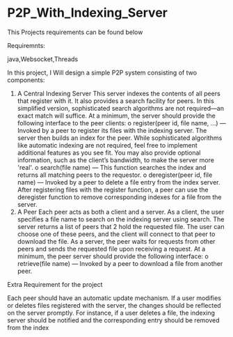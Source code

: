 # P2P_With_Indexing_Server

This Projects requirements can be found below


Requiremnts:

java,Websocket,Threads

In this project, I Will design a simple P2P system consisting of two components:
1) A Central Indexing Server
This server indexes the contents of all peers that register with it. It also provides a 
search facility for peers. In this simplified version, sophisticated search algorithms 
are not required—an exact match will suffice. At a minimum, the server should 
provide the following interface to the peer clients:
o register(peer id, file name, ...) — Invoked by a peer to register its files with the 
indexing server. The server then builds an index for the peer. While 
sophisticated algorithms like automatic indexing are not required, feel free to 
implement additional features as you see fit. You may also provide optional 
information, such as the client’s bandwidth, to make the server more 'real'.
o search(file name) — This function searches the index and returns all matching 
peers to the requestor.
o deregister(peer id, file name) — Invoked by a peer to delete a file entry from the 
index server. After registering files with the register function, a peer can use 
the deregister function to remove corresponding indexes for a file from the 
server.
2) A Peer
Each peer acts as both a client and a server. As a client, the user specifies a file name 
to search on the indexing server using search. The server returns a list of peers that 
2
hold the requested file. The user can choose one of these peers, and the client will 
connect to that peer to download the file. As a server, the peer waits for requests 
from other peers and sends the requested file upon receiving a request. At a 
minimum, the peer server should provide the following interface:
o retrieve(file name) — Invoked by a peer to download a file from another peer.



Extra Requirement for the project

Each peer should have an automatic update mechanism. If a user modifies or deletes 
files registered with the server, the changes should be reflected on the server 
promptly. For instance, if a user deletes a file, the indexing server should be notified 
and the corresponding entry should be removed from the index
